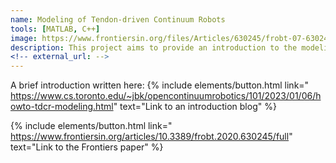 ```yaml
---
name: Modeling of Tendon-driven Continuum Robots
tools: [MATLAB, C++]
image: https://www.frontiersin.org/files/Articles/630245/frobt-07-630245-HTML-r1/image_m/frobt-07-630245-g005.jpg
description: This project aims to provide an introduction to the modeling of tendon-driven continuum robots to the community, and provides open-source code as well in order to get started
<!-- external_url: -->
---
```

A brief introduction written here:
{% include elements/button.html link=" https://www.cs.toronto.edu/~jbk/opencontinuumrobotics/101/2023/01/06/howto-tdcr-modeling.html" text="Link to an introduction blog" %} 

{% include elements/button.html link=" https://www.frontiersin.org/articles/10.3389/frobt.2020.630245/full" text="Link to the Frontiers paper" %} 
